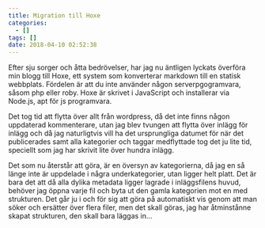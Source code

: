 ```yaml
---
title: Migration till Hoxe
categories:
  - []
tags: []
date: 2018-04-10 02:52:38
---
```


Efter sju sorger och åtta bedrövelser, har jag nu äntligen lyckats överföra min blogg till Hoxe, ett system som konverterar markdown till en statisk webbplats. Fördelen är att du inte använder någon serverpgogramvara, såsom php eller roby. Hoxe är skrivet i JavaScript och installerar via Node.js, apt för js programvara.

Det tog tid att flytta över allt från wordpress, då det inte finns någon uppdaterad kommenterare, utan jag blev tvungen att flytta över inlägg för inlägg och då jag naturligtvis vill ha det ursprungliga datumet för när det publicerades samt alla kategorier och taggar medflyttade tog det ju lite tid, speciellt som jag har skrivit lite över hundra inlägg.

Det som nu återstår att göra, är en översyn av kategorierna, då jag en så länge inte är uppdelade i några underkategorier, utan ligger helt platt. Det är bara det att då alla dylika metadata ligger lagrade i inläggsfilens huvud, behöver jag öppna varje fil och byta ut den gamla kategorien mot en med strukturen. Det går ju i och för sig att göra på automatiskt vis genom att man söker och ersätter över flera filer, men det skall göras, jag har åtminstånne skapat strukturen, den skall bara läggas in...
